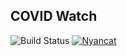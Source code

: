 ## COVID Watch 

![Build Status](https://github.com/shyrwinsia/covid-watch/workflows/build/badge.svg) [![Nyancat](https://img.shields.io/badge/nyancat-approved-ff69b4.svg)](https://www.youtube.com/watch?v=QH2-TGUlwu4)
